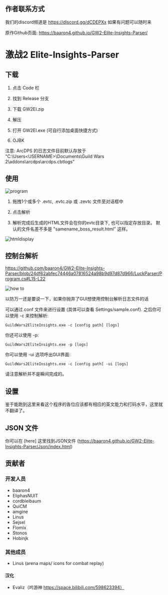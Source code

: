 ## 作者联系方式
我们的discord频道是
https://discord.gg/dCDEPXx
如果有问题可以随时来

原作Github页面: https://baaron4.github.io/GW2-Elite-Insights-Parser/ 

# 激战2 Elite-Insights-Parser
## 下载

1. 点击 Code 栏

2. 找到 Release 分支

3. 下载 GW2EI.zip

4. 解压

5. 打开 GW2EI.exe (可自行添加桌面快捷方式)

6. OJBK

注意: ArcDPS 的日志文件目前默认存放于 "C:\Users\<USERNAME>\Documents\Guild Wars 2\addons\arcdps\arcdps.cbtlogs"
## 使用
![program](https://user-images.githubusercontent.com/30677999/38950127-284f2d10-430a-11e8-937b-67a325a2a296.PNG)

1. 拖拽1个或多个 .evtc, .evtc.zip 或 .zevtc 文件至对话框中

2. 点击解析

3. 解析完成后生成的HTML文件会在你的evtc目录下, 也可以指定存放目录。 默认的文件名差不多是 "samename_boss_result.html" 这样。

![htmldisplay](https://user-images.githubusercontent.com/30677999/38950250-816c559e-430a-11e8-8159-1cf073a5fa44.PNG)

## 控制台解析

https://github.com/baaron4/GW2-Elite-Insights-Parser/blob/24df62abfec74446a07816524a98b9d97d87d966/LuckParser/Program.cs#L15-L22

![how to](https://user-images.githubusercontent.com/30677999/40148954-6ec9215a-5936-11e8-94ad-d2520e7c4539.PNG)

以防万一还是要说一下，如果你抛弃了GUI想使用控制台解析日志文件的话 

可以通过.conf 文件来进行设置 (具体可以查看 Settings/sample.conf). 之后你可以使用 -c 来控制解析:

```
GuildWars2EliteInsights.exe -c [config path] [logs]
```

你还可以使用 -p:

```
GuildWars2EliteInsights.exe -p [logs]
```

你可以使用 -ui 选项呼出GUI界面:
```
GuildWars2EliteInsights.exe -c [config path] -ui [logs]
```

请注意解析并不是瞬间完成的。

## 设置

鉴于能跑到这里来看这个程序的各位应该都有相应的英文能力和打码水平，这里就不翻译了。

## JSON 文件

你可以在 [here] 这里找到JSON文件 (https://baaron4.github.io/GW2-Elite-Insights-Parser/Json/index.html)

## 贡献者
### 开发人员
- baaron4
- EliphasNUIT
- cordbleibaum
- QuiCM
- amgine
- Linus
- Sejsel
- Flomix
- Stonos
- Hobinjk

### 其他成员
- Linus (arena maps/ icons for combat replay)

#### 汉化
- Evaliz（吟游神 https://space.bilibili.com/598623394）

